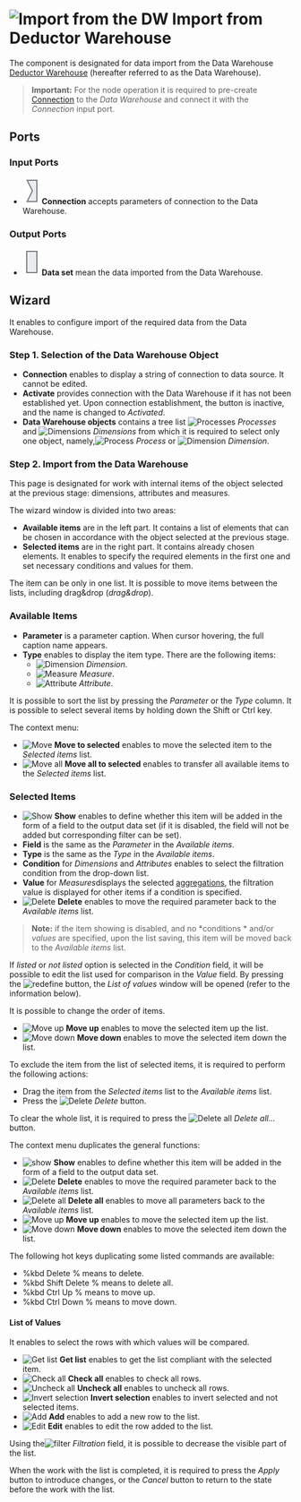 # ![Import from the DW](../../images/icons/data-sources/wh-datawarehouse-import_default.svg) Import from Deductor Warehouse

The component is designated for data import from the Data Warehouse [Deductor Warehouse](../../data-format/data-warehouse.md) (hereafter referred to as the Data Warehouse).

> **Important:** For the node operation it is required to pre-create [Connection](../connections/README.md) to the *Data Warehouse* and connect it with the *Connection* input port.

## Ports

### Input Ports

* ![Port of connections](../../images/icons/app/node/ports/inputs/link_inactive.svg) **Connection** accepts parameters of connection to the Data Warehouse.

### Output Ports

* ![Output port of table](../../images/icons/app/node/ports/inputs/table_inactive.svg) **Data set** mean the data imported from the Data Warehouse.

## Wizard

It enables to configure import of the required data from the Data Warehouse.

### Step 1. Selection of the Data Warehouse Object

* **Connection** enables to display a string of connection to data source. It cannot be edited.
* **Activate** provides connection with the Data Warehouse if it has not been established yet. Upon connection establishment, the button is inactive, and the name is changed to *Activated*.
* **Data Warehouse objects** contains a tree list ![Processes](../../images/icons/data-warehouse/fact-tables-folder_default.svg) *Processes* and ![Dimensions](../../images/icons/data-warehouse/dimensions-folder_default.svg) *Dimensions* from which it is required to select only one object, namely,![Process](../../images/icons/data-warehouse/fact-table_default.svg) *Process* or ![Dimension](../../images/icons/data-warehouse/dimension_default.svg) *Dimension*.

### Step 2. Import from the Data Warehouse

This page is designated for work with internal items of the object selected at the previous stage: dimensions, attributes and measures.

The wizard window is divided into two areas:

* **Available items** are in the left part. It contains a list of elements that can be chosen in accordance with the object selected at the previous stage.
* **Selected items** are in the right part. It contains already chosen elements. It enables to specify the required elements in the first one and set necessary conditions and values for them.

The item can be only in one list. It is possible to move items between the lists, including drag&drop (*drag&drop*).

### Available Items

* **Parameter** is a parameter caption. When cursor hovering, the full caption name appears.
* **Type** enables to display the item type. There are the following items:
   * ![Dimension](../../images/icons/data-warehouse/dimension_default.svg) *Dimension*.
   * ![Measure](../../images/icons/data-warehouse/fact_default.svg) *Measure*.
   * ![Attribute](../../images/icons/data-warehouse/attribute_default.svg) *Attribute*.

It is possible to sort the list by pressing the *Parameter* or the *Type* column. It is possible to select several items by holding down the Shift or Ctrl key.

The context menu:

* ![Move](../../images/icons/toolbar-controls/create-out-column_default.svg) **Move to selected** enables to move the selected item to the *Selected items* list.
* ![Move all](../../images/icons/toolbar-controls/create-out-columns_default.svg) **Move all to selected** enables to transfer all available items to the *Selected items* list.

### Selected Items

* ![Show](../../images/icons/data-warehouse/on_default.svg) **Show** enables to define whether this item will be added in the form of a field to the output data set (if it is disabled, the field will not be added but corresponding filter can be set).
* **Field** is the same as the *Parameter* in the *Available items*.
* **Type** is the same as the *Type* in the *Available items*.
* **Condition** for *Dimensions* and *Attributes* enables to select the filtration condition from the drop-down list.
* **Value** for *Measures*displays the selected [aggregations](../../processors/func/aggregation-functions.md), the filtration value is displayed for other items if a condition is specified.
* ![Delete](../../images/icons/toolbar-controls/delete_default.svg) **Delete** enables to move the required parameter back to the *Available items* list.

> **Note:** if the item showing is disabled, and no *conditions * and/or *values* are specified, upon the list saving, this item will be moved back to the *Available items* list.

If *listed* or *not listed* option is selected in the *Condition* field, it will be possible to edit the list used for comparison in the *Value* field. By pressing the ![redefine](../../images/extjs-theme/form/open-trigger/open-trigger_default.svg) button, the *List of values* window will be opened (refer to the information below).

It is possible to change the order of items.

* ![Move up](../../images/icons/toolbar-controls/moveup_default.svg) **Move up** enables to move the selected item up the list.
* ![Move down](../../images/icons/toolbar-controls/movedown_default.svg) **Move down** enables to move the selected item down the list.

To exclude the item from the list of selected items, it is required to perform the following actions:

* Drag the item from the *Selected items* list to the *Available items* list.
* Press the ![Delete](../../images/icons/toolbar-controls/delete_default.svg) *Delete* button.

To clear the whole list, it is required to press the ![Delete all](../../images/icons/toolbar-controls/delete-all_default.svg) *Delete all...* button.

The context menu duplicates the general functions:

* ![show](../../images/icons/checkbox-states/checked_default.svg) **Show** enables to define whether this item will be added in the form of a field to the output data set.
* ![Delete](../../images/icons/toolbar-controls/delete_default.svg) **Delete** enables to move the required parameter back to the *Available items* list.
* ![Delete all](../../images/icons/toolbar-controls/delete-all_default.svg) **Delete all** enables to move all parameters back to the *Available items* list.
* ![Move up](../../images/icons/toolbar-controls/moveup_default.svg) **Move up** enables to move the selected item up the list.
* ![Move down](../../images/icons/toolbar-controls/movedown_default.svg) **Move down** enables to move the selected item down the list.

The following hot keys duplicating some listed commands are available:

* %kbd Delete % means to delete.
* %kbd Shift Delete % means to delete all.
* %kbd Ctrl Up % means to move up.
* %kbd Ctrl Down % means to move down.

#### List of Values

It enables to select the rows with which values will be compared.

* ![Get list](../../images/icons/toolbar-controls/get-column-list_default.svg) **Get list** enables to get the list compliant with the selected item.
* ![Check all](../../images/icons/toolbar-controls/check-all_default.svg) **Check all** enables to check all rows.
* ![Uncheck all](../../images/icons/toolbar-controls/uncheck-all_default.svg) **Uncheck all** enables to uncheck all rows.
* ![Invert selection](../../images/icons/toolbar-controls/reverse-check_default.svg) **Invert selection** enables to invert selected and not selected items.
* ![Add](../../images/icons/toolbar-controls/plus_default.svg) **Add** enables to add a new row to the list.
* ![Edit](../../images/icons/toolbar-controls/edit_default.svg) **Edit** enables to edit the row added to the list.

Using the![filter](../../images/icons/toolbar-controls/filter_default.svg) *Filtration* field, it is possible to decrease the visible part of the list.

When the work with the list is completed, it is required to press the *Apply* button to introduce changes, or the *Cancel* button to return to the state before the work with the list.

